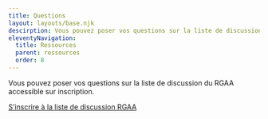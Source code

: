 ```yaml
---
title: Questions
layout: layouts/base.njk
descirption: Vous pouvez poser vos questions sur la liste de discussion du RGAA accessible sur inscription
eleventyNavigation:
  title: Ressources
  parent: ressources
  order: 8
---
```


Vous pouvez poser vos questions sur la liste de discussion du RGAA accessible sur inscription.

<a href="https://groupes.renater.fr/sympa/subscribe/rgaa" class="fr-btn">S’inscrire à la liste de discussion RGAA</a>
